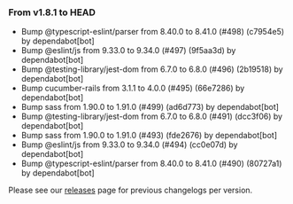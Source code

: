### From v1.8.1 to HEAD

- Bump @typescript-eslint/parser from 8.40.0 to 8.41.0 (#498) (c7954e5) by dependabot[bot]
- Bump @eslint/js from 9.33.0 to 9.34.0 (#497) (9f5aa3d) by dependabot[bot]
- Bump @testing-library/jest-dom from 6.7.0 to 6.8.0 (#496) (2b19518) by dependabot[bot]
- Bump cucumber-rails from 3.1.1 to 4.0.0 (#495) (66e7286) by dependabot[bot]
- Bump sass from 1.90.0 to 1.91.0 (#499) (ad6d773) by dependabot[bot]
- Bump @testing-library/jest-dom from 6.7.0 to 6.8.0 (#491) (dcc3f06) by dependabot[bot]
- Bump sass from 1.90.0 to 1.91.0 (#493) (fde2676) by dependabot[bot]
- Bump @eslint/js from 9.33.0 to 9.34.0 (#494) (cc0e07d) by dependabot[bot]
- Bump @typescript-eslint/parser from 8.40.0 to 8.41.0 (#490) (80727a1) by dependabot[bot]

Please see our [releases](https://github.com/devxiongmao/truckin-along/releases/) page for previous changelogs per version.

